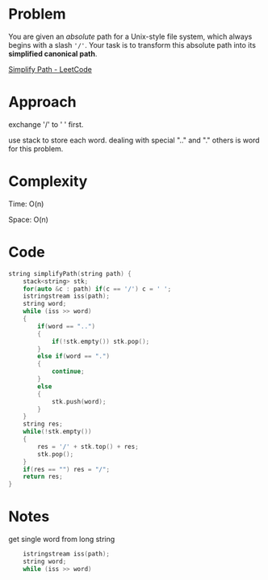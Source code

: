 # Problem

You are given an *absolute* path for a Unix-style file system, which always begins with a slash `'/'`. Your task is to transform this absolute path into its **simplified canonical path**.

[Simplify Path - LeetCode](https://leetcode.com/problems/simplify-path/description/?envType=study-plan-v2&envId=top-interview-150)

# Approach

exchange '/' to ' ' first.

use stack to store each word. dealing with special ".." and "." others is word for this problem.

# Complexity

Time: O(n)

Space: O(n)

# Code

```c++
string simplifyPath(string path) {
    stack<string> stk;
    for(auto &c : path) if(c == '/') c = ' ';
    istringstream iss(path);
    string word;
    while (iss >> word)
    {
        if(word == "..")
        {
            if(!stk.empty()) stk.pop();
        }
        else if(word == ".")
        {
            continue;
        }
        else
        {
            stk.push(word);
        }
    }
    string res;
    while(!stk.empty())
    {
        res = '/' + stk.top() + res;
        stk.pop();
    }
    if(res == "") res = "/";
    return res;
}
```

# Notes

get single word from long string 

```c++
    istringstream iss(path);
    string word;
    while (iss >> word)
```

